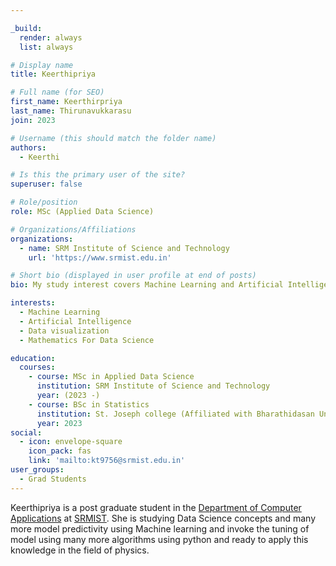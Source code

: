 ```yaml
---

_build:
  render: always
  list: always

# Display name
title: Keerthipriya

# Full name (for SEO)
first_name: Keerthirpriya
last_name: Thirunavukkarasu
join: 2023

# Username (this should match the folder name)
authors:
  - Keerthi

# Is this the primary user of the site?
superuser: false

# Role/position
role: MSc (Applied Data Science)

# Organizations/Affiliations
organizations:
  - name: SRM Institute of Science and Technology
    url: 'https://www.srmist.edu.in'

# Short bio (displayed in user profile at end of posts)
bio: My study interest covers Machine Learning and Artificial Intelligence and visualization to interprete the insights from the data.

interests:
  - Machine Learning
  - Artificial Intelligence
  - Data visualization
  - Mathematics For Data Science

education:
  courses:
    - course: MSc in Applied Data Science
      institution: SRM Institute of Science and Technology
      year: (2023 -)
    - course: BSc in Statistics
      institution: St. Joseph college (Affiliated with Bharathidasan University)
      year: 2023
social:
  - icon: envelope-square
    icon_pack: fas
    link: 'mailto:kt9756@srmist.edu.in'
user_groups:
  - Grad Students
---
```


Keerthipriya is a post graduate student in the [Department of Computer Applications](https://www.srmist.edu.in/department/department-of-computer-applications/) at [SRMIST](https://www.srmist.edu.in). She is studying Data Science concepts and many more model predictivity using Machine learning and invoke the tuning of model using many more algorithms using python and ready to apply this knowledge in the field of physics.
